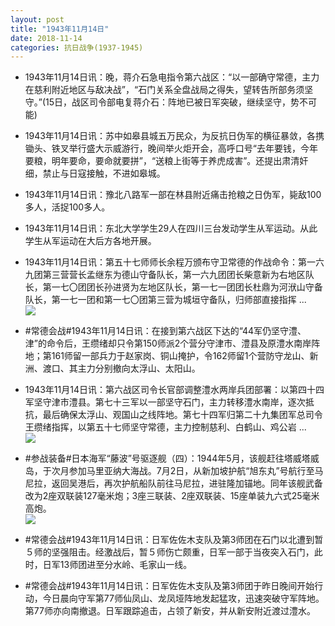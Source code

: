 ```yaml
---
layout: post
title: "1943年11月14日"
date: 2018-11-14
categories: 抗日战争(1937-1945)
---
```


<meta name="referrer" content="no-referrer" />

- 1943年11月14日讯：晚，蒋介石急电指令第六战区：“以一部确守常德，主力在慈利附近地区与敌决战”，“石门关系全盘战局之得失，望转告所部务须坚守。”(15日，战区司令部电复蒋介石：阵地已被日军突破，继续坚守，势不可能) 

- 1943年11月14日讯：苏中如皋县城五万民众，为反抗日伪军的横征暴敛，各携锄头、铁叉举行盛大示威游行，晚间举火炬开会，高呼口号“去年要钱，今年要粮，明年要命，要命就要拼”，“送粮上街等于养虎成害”。还提出肃清奸细，禁止与日寇接触，不进如皋城。 

- 1943年11月14日讯：豫北八路军一部在林县附近痛击抢粮之日伪军，毙敌100多人，活捉100多人。 

- 1943年11月14日讯：东北大学学生29人在四川三台发动学生从军运动。从此学生从军运动在大后方各地开展。 

- 1943年11月14日讯：第五十七师师长余程万颁布守卫常德的作战命令：第一六九团第三营营长孟继东为德山守备队长，第一六九团团长柴意新为右地区队长，第一七〇团团长孙进贤为左地区队长，第一七一团团长杜鼎为河洑山守备队长，第一七一团和第一七〇团第三营为城垣守备队，归师部直接指挥 ... <br/><img src="https://wx3.sinaimg.cn/large/aca367d8ly1fx7i81rtufj20c80dvgls.jpg" />

- #常德会战#1943年11月14日讯：在接到第六战区下达的“44军仍坚守澧、津”的命令后，王缵绪却只令第150师派2个营分守津市、澧县及原澧水南岸阵地；第161师留一部兵力于赵家岗、铜山掩护，令162师留1个营防守龙山、新洲、渡口、其主力分别撤向太浮山、太阳山。 

- 1943年11月14日讯：第六战区司令长官部调整澧水两岸兵团部署：以第四十四军坚守津市澧县。第七十三军以一部坚守石门，主力转移澧水南岸，逐次抵抗，最后确保太浮山、观国山之线阵地。第七十四军归第二十九集团军总司令王缵绪指挥，以第五十七师坚守常德，主力控制慈利、白鹤山、鸡公岩 ... <br/><img src="https://wx2.sinaimg.cn/large/aca367d8ly1fx7er9453cj20c80dv74g.jpg" />

- #参战装备#日本海军“藤波”号驱逐舰（四）：1944年5月，该舰赶往塔威塔威岛，于次月参加马里亚纳大海战。7月2日，从新加坡护航“旭东丸”号航行至马尼拉，返回吴港后，再次护航船队前往马尼拉，进驻隆加锚地。同年该舰武备改为2座双联装127毫米炮；3座三联装、2座双联装、15座单装九六式25毫米高炮。 <br/><img src="https://wx2.sinaimg.cn/large/aca367d8ly1fx7d0w8u58j20fi0b8dh1.jpg" />

- #常德会战#1943年11月14日讯：日军佐佐木支队及第3师团在石门以北遭到暂５师的坚强阻击。经激战后，暂５师伤亡颇重，日军一部于当夜突入石门，此时，日军13师团进至分水岭、毛家山一线。 

- #常德会战#1943年11月14日讯：日军佐佐木支队及第3师团于昨日晚间开始行动，今日晨向守军第77师仙凤山、龙凤垭阵地发起猛攻，迅速突破守军阵地。第77师亦向南撤退。日军跟踪追击，占领了新安，并从新安附近渡过澧水。 

